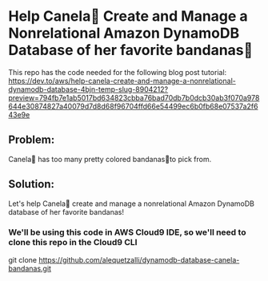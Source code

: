 # Help Canela🐾 Create and Manage a Nonrelational Amazon DynamoDB Database of her favorite bandanas🧣

This repo has the code needed for the following blog post tutorial: 
https://dev.to/aws/help-canela-create-and-manage-a-nonrelational-dynamodb-database-4bjn-temp-slug-8904212?preview=794fb7e1ab5017bd634823cbba76bad70db7b0dcb30ab3f070a978644e30874827a40079d7d8d68f96704ffd66e54499ec6b0fb68e07537a2f643e9e


## Problem:
Canela🐾 has too many pretty colored bandanas🧣to pick from.

## Solution:
Let's help Canela🐾 create and manage a nonrelational Amazon DynamoDB database of her favorite bandanas!


### We'll be using this code in AWS Cloud9 IDE, so we'll need to clone this repo in the Cloud9 CLI

git clone https://github.com/alequetzalli/dynamodb-database-canela-bandanas.git
